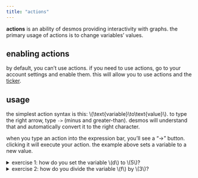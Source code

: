 ```yaml
---
title: "actions"
---
```


**actions** is an ability of desmos providing interactivity with graphs. the primary usage of actions is to change variables’ values.

## enabling actions

by default, you can’t use actions. if you need to use actions, go to your account settings and enable them. this will allow you to use actions and the [ticker](ticker).

## usage

the simplest action syntax is this: \\(\text{variable}\to\text{value}\\). to type the right arrow, type `->` (minus and greater-than). desmos will understand that and automatically convert it to the right character.

when you type an action into the expression bar, you’ll see a “->” button. clicking it will execute your action. the example above sets a variable to a new value.

<details>
<summary>exercise 1: how do you set the variable \(d\) to \(5\)?</summary>
answer: to do that, you type “$d \to 5$”.
</details>
<details>
<summary>exercise 2: how do you divide the variable \(f\) by \(3\)?</summary>
answer: to do that, you type “$f\to\frac{f}{3}$”.
</details>